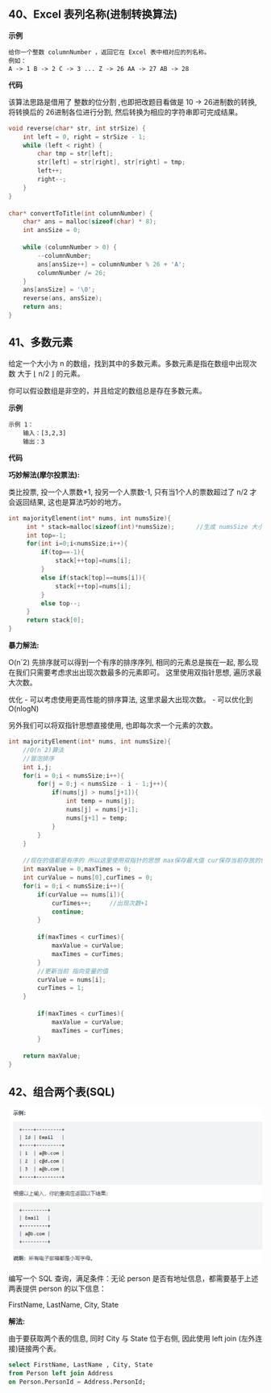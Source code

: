## 40、Excel 表列名称(进制转换算法)

**示例**

```
给你一个整数 columnNumber ，返回它在 Excel 表中相对应的列名称。
例如：
A -> 1 B -> 2 C -> 3 ... Z -> 26 AA -> 27 AB -> 28 
```

**代码**

该算法思路是借用了 整数的位分割 ,也即把改题目看做是 10 -> 26进制数的转换, 将转换后的 26进制各位进行分割, 然后转换为相应的字符串即可完成结果。

```c
void reverse(char* str, int strSize) {
    int left = 0, right = strSize - 1;
    while (left < right) {
        char tmp = str[left];
        str[left] = str[right], str[right] = tmp;
        left++;
        right--;
    }
}

char* convertToTitle(int columnNumber) {
    char* ans = malloc(sizeof(char) * 8);
    int ansSize = 0;

    while (columnNumber > 0) {
        --columnNumber;
        ans[ansSize++] = columnNumber % 26 + 'A';
        columnNumber /= 26;
    }
    ans[ansSize] = '\0';
    reverse(ans, ansSize);
    return ans;
}
```





## 41、多数元素

给定一个大小为 n 的数组，找到其中的多数元素。多数元素是指在数组中出现次数 大于 ⌊ n/2 ⌋ 的元素。

你可以假设数组是非空的，并且给定的数组总是存在多数元素。

**示例**

```
示例 1：
	输入：[3,2,3]
	输出：3
```

**代码**

**巧妙解法(**摩尔投票法**):**

类比投票, 投一个人票数+1, 投另一个人票数-1, 只有当1个人的票数超过了 n/2 才会返回结果, 这也是算法巧妙的地方。

```c
int majorityElement(int* nums, int numsSize){
     int * stack=malloc(sizeof(int)*numsSize);      //生成 numsSize 大小的数组
     int top=-1;
     for(int i=0;i<numsSize;i++){
         if(top==-1){
             stack[++top]=nums[i];
         }
         else if(stack[top]==nums[i]){
             stack[++top]=nums[i];
         }
         else top--;
     }
     return stack[0];
}
```

**暴力解法:**

O(n`2) 先排序就可以得到一个有序的排序序列, 相同的元素总是挨在一起, 那么现在我们只需要考虑求出出现次数最多的元素即可。 这里使用双指针思想, 遍历求最大次数。

优化 - 可以考虑使用更高性能的排序算法, 这里求最大出现次数。 - 可以优化到O(nlogN)

另外我们可以将双指针思想直接使用, 也即每次求一个元素的次数。

```c
int majorityElement(int* nums, int numsSize){
    //O(n`2)算法
    //冒泡排序
    int i,j;
    for(i = 0;i < numsSize;i++){
        for(j = 0;j < numsSize - i - 1;j++){
            if(nums[j] > nums[j+1]){
                int temp = nums[j];
                nums[j] = nums[j+1];
                nums[j+1] = temp; 
            }
        }
    }

    //现在的值都是有序的 所以这里使用双指针的思想 max保存最大值 cur保存当前存放的值
    int maxValue = 0,maxTimes = 0;
    int curValue = nums[0],curTimes = 0;
    for(i = 0;i < numsSize;i++){
        if(curValue == nums[i]){
            curTimes++;     //出现次数+1
            continue;
        }

        if(maxTimes < curTimes){
            maxValue = curValue;
            maxTimes = curTimes;
        }
        //更新当前 指向变量的值
        curValue = nums[i];
        curTimes = 1;
    }

        if(maxTimes < curTimes){
            maxValue = curValue;
            maxTimes = curTimes;
        }

    return maxValue;
}
```





## 42、组合两个表(SQL)

![img](img/clipboard-16354244395231.png)

编写一个 SQL 查询，满足条件：无论 person 是否有地址信息，都需要基于上述两表提供 person 的以下信息：

FirstName, LastName, City, State

**解法:**

由于要获取两个表的信息, 同时 City 与 State 位于右侧, 因此使用 left join (左外连接)链接两个表。

```sql
select FirstName, LastName , City, State
from Person left join Address
on Person.PersonId = Address.PersonId;
```



